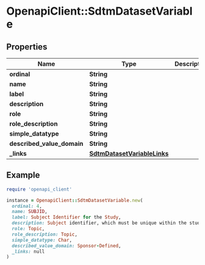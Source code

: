 # OpenapiClient::SdtmDatasetVariable

## Properties

| Name | Type | Description | Notes |
| ---- | ---- | ----------- | ----- |
| **ordinal** | **String** |  | [optional] |
| **name** | **String** |  | [optional] |
| **label** | **String** |  | [optional] |
| **description** | **String** |  | [optional] |
| **role** | **String** |  | [optional] |
| **role_description** | **String** |  | [optional] |
| **simple_datatype** | **String** |  | [optional] |
| **described_value_domain** | **String** |  | [optional] |
| **_links** | [**SdtmDatasetVariableLinks**](SdtmDatasetVariableLinks.md) |  | [optional] |

## Example

```ruby
require 'openapi_client'

instance = OpenapiClient::SdtmDatasetVariable.new(
  ordinal: 4,
  name: SUBJID,
  label: Subject Identifier for the Study,
  description: Subject identifier, which must be unique within the study. Often the ID of the subject as recorded on a CRF.,
  role: Topic,
  role_description: Topic,
  simple_datatype: Char,
  described_value_domain: Sponsor-Defined,
  _links: null
)
```

